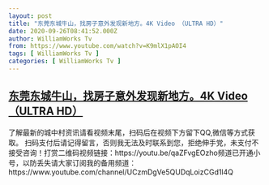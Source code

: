 ```yaml
---
layout: post
title: "东莞东城牛山，找房子意外发现新地方。4K Video （ULTRA HD）"
date: 2020-09-26T08:41:52.000Z
author: WilliamWorks Tv
from: https://www.youtube.com/watch?v=K9mlX1pAOI4
tags: [ WilliamWorks Tv ]
categories: [ WilliamWorks Tv ]
---
```

<!--1601109712000-->
[东莞东城牛山，找房子意外发现新地方。4K Video （ULTRA HD）](https://www.youtube.com/watch?v=K9mlX1pAOI4)
------

<div>
了解最新的城中村资讯请看视频末尾，扫码后在视频下方留下QQ,微信等方式获取。 扫码支付后请记得留言，否则我无法及时联系到您，拒绝伸手党，未支付不接受咨询！打赏二维码视频链接：https://youtu.be/qaZFvgEOzho频道已开通小号，以防丢失请大家订阅我的备用频道：https://www.youtube.com/channel/UCzmDgVe5QUDqLoizCGd1l4Q
</div>
